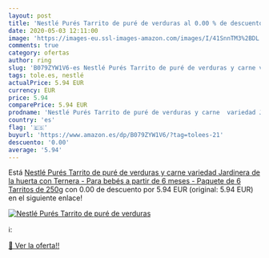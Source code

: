 ```yaml
---
layout: post
title: 'Nestlé Purés Tarrito de puré de verduras al 0.00 % de descuento'
date: 2020-05-03 12:11:00
image: 'https://images-eu.ssl-images-amazon.com/images/I/41SnnTM3%2BDL._SL200_.jpg'
comments: true
category: ofertas
author: ring
slug: 'B079ZYW1V6-es Nestlé Purés Tarrito de puré de verduras y carne variedad...'
tags: tole.es, nestlé
actualPrice: 5.94 EUR
currency: EUR
price: 5.94
comparePrice: 5.94 EUR
prodname: 'Nestlé Purés Tarrito de puré de verduras y carne  variedad Jardinera de la huerta con Ternera - Para bebés a partir de 6 meses - Paquete de 6 Tarritos de 250g'
country: 'es'
flag: '🇪🇸'
buyurl: 'https://www.amazon.es/dp/B079ZYW1V6/?tag=tolees-21'
descuento: '0.00'
average: '5.94'
---
```


Está [Nestlé Purés Tarrito de puré de verduras y carne  variedad Jardinera de la huerta con Ternera - Para bebés a partir de 6 meses - Paquete de 6 Tarritos de 250g](https://www.amazon.es/dp/B079ZYW1V6/?tag=tolees-21) con 0.00 de descuento por 5.94 EUR (original: 5.94 EUR) en el siguiente enlace!

[![Nestlé Purés Tarrito de puré de verduras](https://images-eu.ssl-images-amazon.com/images/I/41SnnTM3%2BDL._SL200_.jpg)](https://www.amazon.es/dp/B079ZYW1V6/?tag=tolees-21)

ℹ️:


[🛒 Ver la oferta!!](https://www.amazon.es/dp/B079ZYW1V6/?tag=tolees-21)
